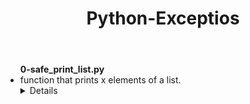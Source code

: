 <!DOCTYPE html>
<html>
<head></head>
<body>
<header><h1>Python-Exceptios</h1></header>
<ul>
<strong>0-safe_print_list.py</strong>
  <li>function that prints x elements of a list.</li>
  <details>
  <ul>
<li>Prototype: def safe_print_integer(value):</li>
<li>value can be any type (integer, string, etc.)</li>
<li>The integer should be printed followed by a new line</li>
<li>Returns True if value has been correctly printed</li>
<li>Otherwise, returns False</li>
<li>You have to use try: / except:</li>
<li>You have to use "{:d}".format() to print as integer</li>
<li>You are not allowed to import any module</li>
<li>You are not allowed to use type()</li>
  </ul>
  </details>
  <br>
<strong></strong>
<strong></strong>
<strong></strong>
<strong></strong>
<strong></strong>
</ul>


</body>
</html>

